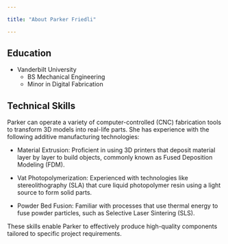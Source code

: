 ```yaml
---

title: "About Parker Friedli"

---
```


## Education

* Vanderbilt University
  * BS Mechanical Engineering
  * Minor in Digital Fabrication

## Technical Skills
Parker can operate a variety of computer-controlled (CNC) fabrication tools to transform 3D models into real-life parts. She has experience with the following additive manufacturing technologies:

* Material Extrusion: Proficient in using 3D printers that deposit material layer by layer to build objects, commonly known as Fused Deposition Modeling (FDM). 

* Vat Photopolymerization: Experienced with technologies like stereolithography (SLA) that cure liquid photopolymer resin using a light source to form solid parts. 

* Powder Bed Fusion: Familiar with processes that use thermal energy to fuse powder particles, such as Selective Laser Sintering (SLS). 

These skills enable Parker to effectively produce high-quality components tailored to specific project requirements. 


